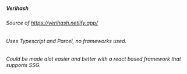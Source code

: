 ##### Verihash
###### Source of https://verihash.netlify.app/
###### Uses Typescript and Parcel, no frameworks used.
###### Could be made alot easier and better with a react based framework that supports SSG. 
